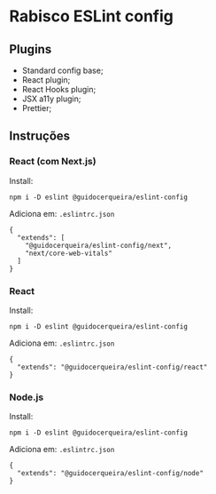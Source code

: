# Rabisco ESLint config

## Plugins

- Standard config base;
- React plugin;
- React Hooks plugin;
- JSX a11y plugin;
- Prettier;

## Instruções

### React (com Next.js)

Install:
```
npm i -D eslint @guidocerqueira/eslint-config
```
Adiciona em: `.eslintrc.json`
```
{
  "extends": [
    "@guidocerqueira/eslint-config/next", 
    "next/core-web-vitals"
  ]
}
```

### React

Install:
```
npm i -D eslint @guidocerqueira/eslint-config
```
Adiciona em: `.eslintrc.json`
```
{
  "extends": "@guidocerqueira/eslint-config/react"
}
```

### Node.js

Install:
```
npm i -D eslint @guidocerqueira/eslint-config
```
Adiciona em: `.eslintrc.json`
```
{
  "extends": "@guidocerqueira/eslint-config/node"
}
```
